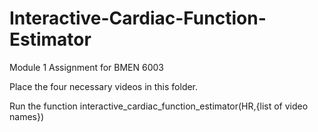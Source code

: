 # Interactive-Cardiac-Function-Estimator
 Module 1 Assignment for BMEN 6003

Place the four necessary videos in this folder.

Run the function interactive_cardiac_function_estimator(HR,{list of video names})
    